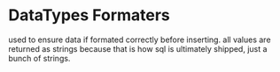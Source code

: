 
# DataTypes Formaters
used to ensure data if formated correctly before inserting. all values are returned as strings because that is how sql is ultimately shipped, just a bunch of strings.

